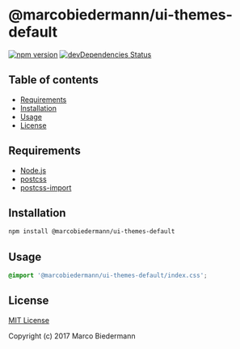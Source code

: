 # @marcobiedermann/ui-themes-default

[![npm version](https://badge.fury.io/js/%40marcobiedermann%2Fui-themes-default.svg)](https://badge.fury.io/js/%40marcobiedermann%2Fui-themes-default)
[![devDependencies Status](https://david-dm.org/marcobiedermann/ui/dev-status.svg?path=packages/ui-themes-default)](https://david-dm.org/marcobiedermann/ui?path=packages/ui-themes-default&type=dev)

## Table of contents

* [Requirements](#requirements)
* [Installation](#installation)
* [Usage](#usage)
* [License](#license)

## Requirements

* [Node.js](https://nodejs.org)
* [postcss](https://github.com/postcss/postcss)
* [postcss-import](https://github.com/postcss/postcss-import)

## Installation

```sh
npm install @marcobiedermann/ui-themes-default
```

## Usage

```css
@import '@marcobiedermann/ui-themes-default/index.css';
```

## License

[MIT License](LICENSE)

Copyright (c) 2017 Marco Biedermann

